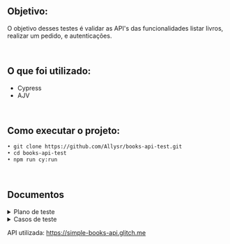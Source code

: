 ﻿## Objetivo:

O objetivo desses testes é validar as API's das funcionalidades listar livros, realizar um pedido, e autenticações.

<br>

## O que foi utilizado:

- Cypress
- AJV

<br>

## Como executar o projeto:

```diff
• git clone https://github.com/Allysr/books-api-test.git
• cd books-api-test
• npm run cy:run
```

<br>

## Documentos

<details>
<summary>Plano de teste</summary>

#### Introdução:
Este documento descreve o plano de teste para a API de livros e pedidos.


#### Escopo:
Será realizado testes nos seguintes endpoints:
- /api-clients/ - Autentica o usuário;
- /books - Buscar todos os livros;
- /books/{id} - Buscar apenas um livro por id;
- /orders/ - Cria e busca pedidos;
- /orders/{id} - Atualiza, busca e deleta um pedido por id.


#### Estratégia de Teste:

1. O que será testado:
    - Requisitos funcionais:
        - Endpoints
        - Métodos
        - Status code
        - Schema
    - Requisitos não funcionais
        - Autenticação e autorização
        - Tempo de resposta

2. Ferramentas de teste:
   - Testes manuais: 
     - Postman
   - Testes automatizados:
     - Linguagem de programação: Javascript
     - Manutenção de dependencias: NPM
     - Frameworks: Cypress


#### Critérios de aceite:

- Os dados de entrada e saída devem ser validados conforme os requisitos.
- Todos as respostas não devem passar de 6 segundos.
- Todos os endpoints devem retornar status de sucesso e erros.

#### Recursos necessários
- Acesso à documentação da API. 

</details>



<details>
<summary>Casos de teste</summary>

#### Status

*Get* 
- [x] Deve validar o status da API

#### Auth

*Post* 
- [x] Deve retornar o status 201 e retornar um token de acesso
- [x] Deve retornar o status 409 ao inserir dados ja registrados
- [x] Deve retornar o status 400 ao realizar requisição sem body

#### Book

*Get* 
- [x] Deve retornar o status 200 e listar os livros
- [x] Deve retornar o status 200 uma lista de livros de não ficção com limite de 10 livros
- [x] Deve retornar o status 400 ao passar um parametro inválido

*Get ID*
- [x] Deve retornar o status 200 e listar um livro por ID
- [x] Deve retornar o status 404 ao passar um id inválido
  

####  Order

*Post*
- [x] Deve retornar o status 201 e retornar o pedido criado
- [x] Deve retornar o status 400 ao realizar requisição sem body

*Get*
- [x] Deve retornar o status 200 e listar todas os pedidos
- [x] Deve retornar o status 401 ao acessar a rota com token inválido
- [x] Deve retornar o status 401  ao acessar a rota sem token
  
*Get ID* 
- [x] Deve retornar o status 200 e listar um pedido por id
- [x] Deve retornar o status 404 ao passar um id inexistente
- [x] Deve retornar o status 401 ao acessar a rota com token inválido
  
*Patch*
- [x] Deve retornar o status 204 ao atualizar um pedido
- [x] Deve retornar o status 404 ao passar um id inválido

*Delete*
- [x] Deve retornar o status 204 e deletar o pedido
- [x] Deve retornar o status 404 ao passar um id inexistente
- [x] Deve retornar o status 401 ao acessar a rota com token inválido
- [x] Deve retornar o status 401 ao acessar a rota sem token

</details>



      

API utilizada: https://simple-books-api.glitch.me